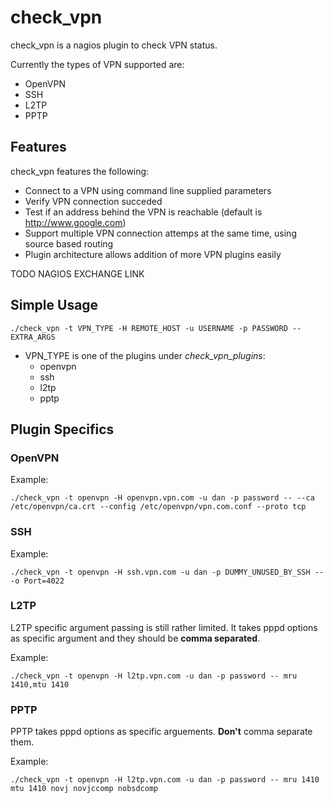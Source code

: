 # check_vpn

check_vpn is a nagios plugin to check VPN status.

Currently the types of VPN supported are:
 * OpenVPN
 * SSH
 * L2TP
 * PPTP

## Features

check_vpn features the following:
 * Connect to a VPN using command line supplied parameters
 * Verify VPN connection succeded
 * Test if an address behind the VPN is reachable (default is http://www.google.com)
 * Support multiple VPN connection attemps at the same time, using source based routing
 * Plugin architecture allows addition of more VPN plugins easily

TODO NAGIOS EXCHANGE LINK

## Simple Usage

	./check_vpn -t VPN_TYPE -H REMOTE_HOST -u USERNAME -p PASSWORD -- EXTRA_ARGS

 * VPN_TYPE is one of the plugins under <i>check_vpn_plugins</i>:
   * openvpn
   * ssh
   * l2tp
   * pptp

## Plugin Specifics

### OpenVPN

Example:

	./check_vpn -t openvpn -H openvpn.vpn.com -u dan -p password -- --ca /etc/openvpn/ca.crt --config /etc/openvpn/vpn.com.conf --proto tcp

### SSH

Example:

	./check_vpn -t openvpn -H ssh.vpn.com -u dan -p DUMMY_UNUSED_BY_SSH -- -o Port=4022

### L2TP

L2TP specific argument passing is still rather limited. It takes pppd options as specific argument and they should be <b>comma separated</b>.

Example:

	./check_vpn -t openvpn -H l2tp.vpn.com -u dan -p password -- mru 1410,mtu 1410

### PPTP

PPTP takes pppd options as specific arguements. <b>Don't</b> comma separate them.

Example:

	./check_vpn -t openvpn -H l2tp.vpn.com -u dan -p password -- mru 1410 mtu 1410 novj novjccomp nobsdcomp

